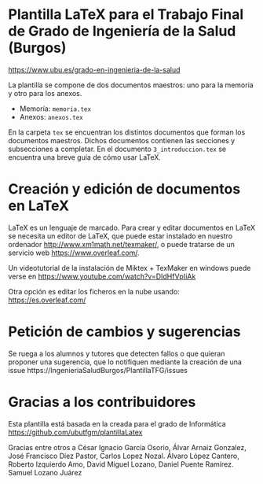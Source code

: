 # Plantilla LaTeX para el Trabajo Final de Grado de Ingeniería de la Salud (Burgos) 
https://www.ubu.es/grado-en-ingenieria-de-la-salud

La plantilla se compone de dos documentos maestros: uno para la memoria y otro para los anexos.

- Memoría: ```memoria.tex```
- Anexos: ```anexos.tex```

En la carpeta ```tex``` se encuentran los distintos documentos que forman los documentos maestros. 
Dichos documentos contienen las secciones y subsecciones a completar.
En el documento ```3_introduccion.tex``` se encuentra una breve guía de cómo usar LaTeX.

# Creación y edición de documentos en LaTeX

LaTeX es un lenguaje de marcado. 
Para crear y editar documentos en LaTeX se necesita un editor de LaTeX, que puede estar instalado en nuestro ordenador http://www.xm1math.net/texmaker/, o puede tratarse de un servicio web https://www.overleaf.com/.

Un videotutorial de la instalación de Miktex + TexMaker en windows puede verse en 
https://www.youtube.com/watch?v=DIdHfVpIiAk

Otra opción es editar los ficheros en la nube usando: https://es.overleaf.com/

# Petición de cambios y sugerencias

Se ruega a los alumnos y tutores que detecten fallos o que quieran proponer una sugerencia, que lo notifiquen mediante la creación de una issue https://IngenieriaSaludBurgos/PlantillaTFG/issues

# Gracias a los contribuidores

Esta plantilla está basada en la creada para el grado de Informática https://github.com/ubutfgm/plantillaLatex

Gracias entre otros a César Ignacio García Osorio, Álvar Arnaiz Gonzalez, José Francisco Díez Pastor, Carlos Lopez Nozal.
Álvaro López Cantero, Roberto Izquierdo Amo, David Miguel Lozano, Daniel Puente Ramírez. Samuel Lozano Juárez

